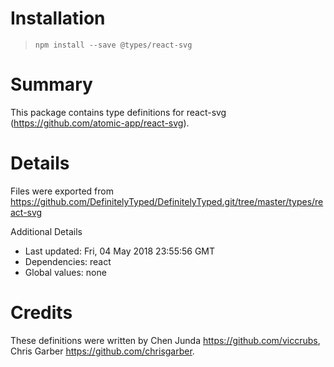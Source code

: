 # Installation
> `npm install --save @types/react-svg`

# Summary
This package contains type definitions for react-svg (https://github.com/atomic-app/react-svg).

# Details
Files were exported from https://github.com/DefinitelyTyped/DefinitelyTyped.git/tree/master/types/react-svg

Additional Details
 * Last updated: Fri, 04 May 2018 23:55:56 GMT
 * Dependencies: react
 * Global values: none

# Credits
These definitions were written by Chen Junda <https://github.com/viccrubs>, Chris Garber <https://github.com/chrisgarber>.

